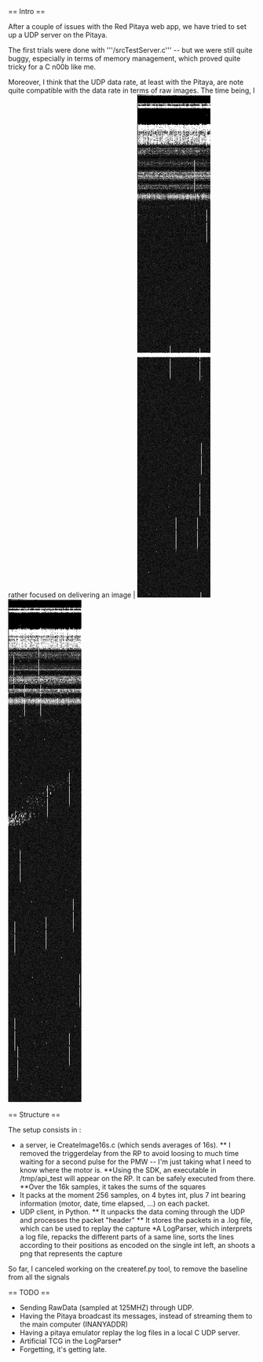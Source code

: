 == Intro ==

After a couple of issues with the Red Pitaya web app, we have tried to set up a UDP server on the Pitaya.

The first trials were done with '''/srcTestServer.c''' -- but we were still quite buggy, especially in terms of memory management, which proved quite tricky for a C n00b like me.

Moreover, I think that the UDP data rate, at least with the Pitaya, are note quite compatible with the data rate in terms of raw images. The time being, I rather focused on delivering an image
| ![A big pulse from the wall](https://github.com/kelu124/rechOpen/blob/master/UDP_Tool/data/20151004-190413_UDP-DATA.log.png)
 ![A ... phantom ?](https://github.com/kelu124/rechOpen/blob/master/UDP_Tool/data/20151004-185810_UDP-DATA.log.png) 



== Structure ==

The setup consists in :
* a server, ie CreateImage16s.c (which sends averages of 16s). 
** I removed the triggerdelay from the RP to avoid loosing to much time waiting for a  second pulse for the PMW -- I'm just taking what I need to know where the motor is.
**Using the SDK, an executable in /tmp/api_test will appear on the RP. It can be safely executed from there.
**Over the 16k samples, it takes the sums of the squares
* It packs at the moment 256 samples, on 4 bytes int, plus 7 int bearing information (motor, date, time elapsed, ...) on each packet.
* UDP  client, in Python.
** It unpacks the data coming through the UDP and processes the packet "header"
** It stores the packets in a .log file, which can be used to replay the capture
*A LogParser, which interprets a log file, repacks the different parts of a same line, sorts the lines according to their positions as encoded on the single int left, an shoots a png that represents the capture

So far, I canceled working on the createref.py tool, to remove the baseline from all the signals
 

== TODO ==
* Sending RawData (sampled at 125MHZ) through UDP.
* Having the Pitaya broadcast its messages, instead of streaming them to the main computer (INANYADDR)
* Having a pitaya emulator replay the log files in a local C UDP server.
* Artificial TCG in the LogParser*
* Forgetting, it's getting late.
